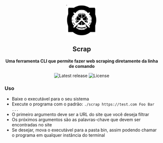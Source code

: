 <div>
    <div align="center">
        <img src="imgs/logo.svg" width="100" height="100"/>
        <h2>Scrap</h2>
        <p><strong>Uma ferramenta CLI que permite fazer web scraping diretamente da linha de comando</strong></p>
        <!-- Latest release -->
<img src="https://img.shields.io/github/v/release/kaicpro/scrap?include_prereleases&amp;label=latest%20release" alt="Latest release"> 
        <!-- License -->
<img src="https://img.shields.io/badge/License-MIT-blue.svg" alt="License">
</div>
    </div>    
    <h3>Uso</h3>
    <ul>
        <li>Baixe o executável para o seu sistema</li>
        <li>Execute o programa com o padrão: <code>./scrap https://test.com Foo Bar ...</code></li>
        <li>O primeiro argumento deve ser a URL do site que você deseja filtrar</li>
        <li>Os próximos argumentos são as palavras-chave que devem ser encontradas no site</li>
        <li>Se desejar, mova o executável para a pasta bin, assim podendo chamar o programa em qualquer instância do terminal</li>
    </ul>
</div>
